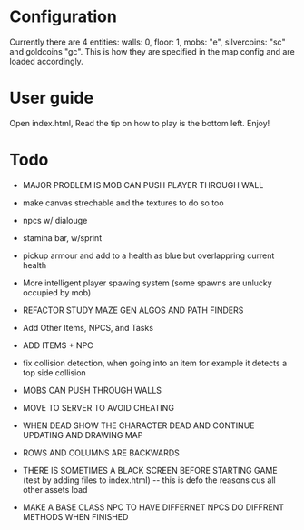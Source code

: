 # Configuration

Currently there are 4 entities: walls: 0, floor: 1, mobs: "e", silvercoins: "sc" and goldcoins "gc". This is how they are specified in the map config and are loaded accordingly.

# User guide

Open index.html,
Read the tip on how to play is the bottom left.
Enjoy!

# Todo

- MAJOR PROBLEM IS MOB CAN PUSH PLAYER THROUGH WALL

- make canvas strechable and the textures to do so too
- npcs w/ dialouge
- stamina bar, w/sprint 
- pickup armour and add to a health as blue but overlappring current health
- More intelligent player spawing system (some spawns are unlucky occupied by mob)
- REFACTOR STUDY MAZE GEN ALGOS AND PATH FINDERS
- Add Other Items, NPCS, and Tasks
- ADD ITEMS + NPC

- fix collision detection, when going into an item for example it detects a top side collision 

- MOBS CAN PUSH THROUGH WALLS
- MOVE TO SERVER TO AVOID CHEATING

- WHEN DEAD SHOW THE CHARACTER DEAD AND CONTINUE UPDATING AND DRAWING MAP

- ROWS AND COLUMNS ARE BACKWARDS
- THERE IS SOMETIMES A BLACK SCREEN BEFORE STARTING GAME (test by adding files to index.html) -- this is defo the reasons cus all other assets load
- MAKE A BASE CLASS NPC TO HAVE DIFFERNET NPCS DO DIFFRENT METHODS WHEN FINISHED